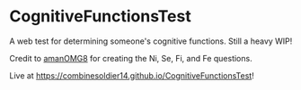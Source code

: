 # CognitiveFunctionsTest
A web test for determining someone's cognitive functions. Still a heavy WIP!

Credit to [amanOMG8](https://github.com/amanOMG8) for creating the Ni, Se, Fi, and Fe questions.

Live at https://combinesoldier14.github.io/CognitiveFunctionsTest!
